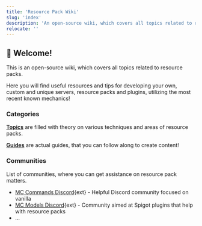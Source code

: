 ```yaml
---
title: 'Resource Pack Wiki'
slug: 'index'
description: 'An open-source wiki, which covers all topics related to resource packs. Here you will find useful resources and tips for developing your own, custom and unique servers, resource packs and plugins, utilizing the most recent known mechanics!'
relocate: ''
---
```


## 👋 Welcome!

This is an open-source wiki, which covers all topics related to resource packs. 

Here you will find useful resources and tips for developing your own, custom and unique servers, resource packs and plugins, utilizing the most recent known mechanics!

### Categories

[**Topics**](/topics) are filled with theory on various techniques and areas of resource packs.

[**Guides**](/guides) are actual guides, that you can follow along to create content!

### Communities

List of communities, where you can get assistance on resource pack matters.

* [MC Commands Discord](https://discord.gg/9wNcfsH){ext} - Helpful Discord community focused on vanilla
* [MC Models Discord](https://discord.gg/MCModels){ext} - Community aimed at Spigot plugins that help with resource packs
* ...